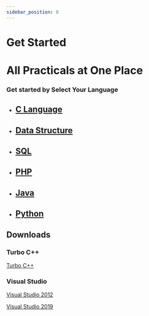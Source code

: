 ```yaml
---
sidebar_position: 0
---
```


# Get Started

# All Practicals at One Place

### Get started by **Select Your Language**

- ## [C Language](category/c-language)
- ## [Data Structure](category/data-structure)
- ## [SQL](category/sql)
- ## [PHP](category/php)
- ## [Java](category/java)
- ## [Python](category/python)

## Downloads

### Turbo C++

[Turbo C++](https://developerinsider.co/downloading/?download=https://github.com/vineetchoudhary/turbocpp/releases/download/v3.2/Turbo.C.3.2.zip)

### Visual Studio

[Visual Studio 2012](https://onesoftwares.net/visual-studio-2012/)

[Visual Studio 2019](https://onesoftwares.net/visual-studio-2019/)
